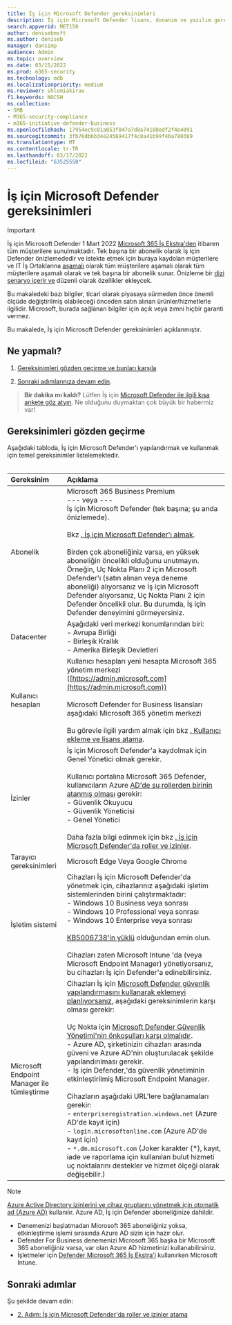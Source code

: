 ```yaml
---
title: İş için Microsoft Defender gereksinimleri
description: İş için Microsoft Defender lisans, donanım ve yazılım gereksinimleri
search.appverid: MET150
author: denisebmsft
ms.author: deniseb
manager: dansimp
audience: Admin
ms.topic: overview
ms.date: 03/15/2022
ms.prod: m365-security
ms.technology: mdb
ms.localizationpriority: medium
ms.reviewer: shlomiakirav
f1.keywords: NOCSH
ms.collection:
- SMB
- M365-security-compliance
- m365-initiative-defender-business
ms.openlocfilehash: 17954ec9c01a053f847a7d8a74188edf2f4e4091
ms.sourcegitcommit: 3fb76db6b34e24569417f4c8a41b99f46a780389
ms.translationtype: MT
ms.contentlocale: tr-TR
ms.lasthandoff: 03/17/2022
ms.locfileid: "63525550"
---
```

# <a name="microsoft-defender-for-business-requirements"></a>İş için Microsoft Defender gereksinimleri

> [!IMPORTANT]
> İş için Microsoft Defender 1 Mart 2022 [Microsoft 365 İş Ekstra'den](../../business-premium/index.md) itibaren tüm müşterilere sunulmaktadır. Tek başına bir abonelik olarak İş için Defender önizlemededir ve istekte etmek için buraya kaydolan müşterilere ve IT İş Ortaklarına [aşamalı](https://aka.ms/mdb-preview) olarak tüm müşterilere aşamalı olarak tüm müşterilere aşamalı olarak ve tek başına bir abonelik sunar. Önizleme bir [dizi senaryo içerir ve](mdb-tutorials.md#try-these-preview-scenarios) düzenli olarak özellikler ekleycek.
> 
> Bu makaledeki bazı bilgiler, ticari olarak piyasaya sürmeden önce önemli ölçüde değiştirilmiş olabileceği önceden satın alınan ürünler/hizmetlerle ilgilidir. Microsoft, burada sağlanan bilgiler için açık veya zımni hiçbir garanti vermez. 

Bu makalede, İş için Microsoft Defender gereksinimleri açıklanmıştır.

## <a name="what-to-do"></a>Ne yapmalı?

1. [Gereksinimleri gözden geçirme ve bunları karşıla](#review-the-requirements)

2. [Sonraki adımlarınıza devam edin](#next-steps).

>
> **Bir dakika mı kaldı?**
> Lütfen İş için <a href="https://microsoft.qualtrics.com/jfe/form/SV_0JPjTPHGEWTQr4y" target="_blank">Microsoft Defender ile ilgili kısa ankete göz atyın</a>. Ne olduğunu duymaktan çok büyük bir habermiz var!
>

## <a name="review-the-requirements"></a>Gereksinimleri gözden geçirme

Aşağıdaki tabloda, İş için Microsoft Defender'ı yapılandırmak ve kullanmak için temel gereksinimler listelemektedir. <br/><br/>

| Gereksinim | Açıklama |
|:---|:---|
| Abonelik | Microsoft 365 Business Premium <br/>--- veya ---<br/>İş için Microsoft Defender (tek başına; şu anda önizlemede). <br/><br/> Bkz [. İş için Microsoft Defender'ı almak](get-defender-business.md).<br/><br/>Birden çok aboneliğiniz varsa, en yüksek aboneliğin öncelikli olduğunu unutmayın. Örneğin, Uç Nokta Planı 2 için Microsoft Defender'ı (satın alınan veya deneme aboneliği) alıyorsanız ve İş için Microsoft Defender alıyorsanız, Uç Nokta Planı 2 için Defender öncelikli olur. Bu durumda, İş için Defender deneyimini görmeyersiniz.  |
| Datacenter | Aşağıdaki veri merkezi konumlarından biri: <br/>- Avrupa Birliği <br/>- Birleşik Krallık <br/>- Amerika Birleşik Devletleri |
| Kullanıcı hesapları | Kullanıcı hesapları yeni hesapta Microsoft 365 yönetim merkezi ([https://admin.microsoft.com](https://admin.microsoft.com))<br/><br/>Microsoft Defender for Business lisansları aşağıdaki Microsoft 365 yönetim merkezi<br/><br/>Bu görevle ilgili yardım almak için bkz [. Kullanıcı ekleme ve lisans atama](../../admin/add-users/add-users.md). |
| İzinler  | İş için Microsoft Defender'a kaydolmak için Genel Yönetici olmak gerekir.<br/><br/>Kullanıcı portalına Microsoft 365 Defender, kullanıcıların Azure [AD'de şu rollerden birinin atanmış olması](mdb-roles-permissions.md) gerekir: <br/>- Güvenlik Okuyucu<br/>- Güvenlik Yöneticisi<br/>- Genel Yönetici<br/><br/>Daha fazla bilgi edinmek için bkz [. İş için Microsoft Defender'da roller ve izinler](mdb-roles-permissions.md). |
| Tarayıcı gereksinimleri | Microsoft Edge Veya Google Chrome |
| İşletim sistemi | Cihazları İş için Microsoft Defender'da yönetmek için, cihazlarınız aşağıdaki işletim sistemlerinden birini çalıştırmaktadır: <br/>- Windows 10 Business veya sonrası <br/>- Windows 10 Professional veya sonrası <br/>- Windows 10 Enterprise veya sonrası <br/><br/>[KB5006738'in yüklü](https://support.microsoft.com/topic/october-26-2021-kb5006738-os-builds-19041-1320-19042-1320-and-19043-1320-preview-ccbce6bf-ae00-4e66-9789-ce8e7ea35541) olduğundan emin olun. <br/><br/>Cihazları zaten Microsoft Intune 'da (veya Microsoft Endpoint Manager) yönetiyorsanız, bu cihazları İş için Defender'a  edinebilirsiniz. |
| Microsoft Endpoint Manager ile tümleştirme  | Cihazları İş için [Microsoft Defender güvenlik yapılandırmasını kullanarak eklemeyi planlıyorsanız](mdb-onboard-devices.md#microsoft-defender-for-business-security-configuration), aşağıdaki gereksinimlerin karşı olması gerekir:<br/><br/>Uç Nokta için [Microsoft Defender Güvenlik Yönetimi'nin önkoşulları karşı olmalıdır](/mem/intune/protect/mde-security-integration).<br/>- Azure AD, şirketinizin cihazları arasında güveni ve Azure AD'nin oluşturulacak şekilde yapılandırılması gerekir. <br/>- İş için Defender,'da güvenlik yönetiminin etkinleştirilmiş Microsoft Endpoint Manager.<br/><br/>Cihazların aşağıdaki URL'lere bağlanamaları gerekir:<br/>- `enterpriseregistration.windows.net` (Azure AD'de kayıt için)<br/>- `login.microsoftonline.com` (Azure AD'de kayıt için)<br/>- `*.dm.microsoft.com` (Joker karakter (*), kayıt, iade ve raporlama için kullanılan bulut hizmeti uç noktalarını destekler ve hizmet ölçeği olarak değişebilir.) |

> [!NOTE]
> [Azure Active Directory izinlerini ve cihaz gruplarını yönetmek için otomatik ad (Azure AD)](/azure/active-directory/fundamentals/active-directory-whatis) kullanılır. Azure AD, İş için Defender aboneliğinize dahildir. 
> - Denemenizi başlatmadan Microsoft 365 aboneliğiniz yoksa, etkinleştirme işlemi sırasında Azure AD sizin için hazır olur. 
> - Defender For Business denemenizi Microsoft 365 başka bir Microsoft 365 aboneliğiniz varsa, var olan Azure AD hizmetinizi kullanabilirsiniz. 
> - İşletmeler için [Defender Microsoft 365 İş Ekstra'i](../../business/index.yml) kullanırken Microsoft Intune. 

## <a name="next-steps"></a>Sonraki adımlar

Şu şekilde devam edin:

- [2. Adım: İş için Microsoft Defender'da roller ve izinler atama](mdb-roles-permissions.md) 
 
